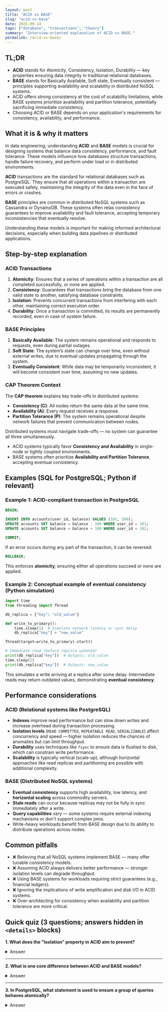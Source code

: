 ```yaml
---
layout: post
title: "ACID vs BASE"
slug: "acid-vs-base"
date: 2025-09-14
tags: ["database", "transactions", "theory"]
summary: "Interview-oriented explanation of ACID vs BASE."
permalink: /acid-vs-base/
---
```


## TL;DR

- **ACID** stands for Atomicity, Consistency, Isolation, Durability — key properties ensuring data integrity in traditional relational databases.
- **BASE** stands for Basically Available, Soft state, Eventually consistent — principles supporting availability and scalability in distributed NoSQL systems.
- ACID offers strong consistency at the cost of scalability limitations, while BASE systems prioritize availability and partition tolerance, potentially sacrificing immediate consistency.
- Choosing ACID or BASE depends on your application's requirements for consistency, availability, and performance.

## What it is & why it matters

In data engineering, understanding **ACID** and **BASE** models is crucial for designing systems that balance data consistency, performance, and fault tolerance. These models influence how databases structure transactions, handle failure recovery, and perform under load or in distributed environments.

**ACID** transactions are the standard for relational databases such as PostgreSQL. They ensure that all operations within a transaction are executed safely, maintaining the integrity of the data even in the face of errors or crashes.

**BASE** principles are common in distributed NoSQL systems such as Cassandra or DynamoDB. These systems often relax consistency guarantees to improve availability and fault tolerance, accepting temporary inconsistencies that eventually resolve.

Understanding these models is important for making informed architectural decisions, especially when building data pipelines or distributed applications.

## Step-by-step explanation

### ACID Transactions

1. **Atomicity**: Ensures that a series of operations within a transaction are all completed successfully, or none are applied.
2. **Consistency**: Guarantees that transactions bring the database from one valid state to another, satisfying database constraints.
3. **Isolation**: Prevents concurrent transactions from interfering with each other, maintaining correct execution order.
4. **Durability**: Once a transaction is committed, its results are permanently recorded, even in case of system failure.

### BASE Principles

1. **Basically Available**: The system remains operational and responds to requests, even during partial outages.
2. **Soft State**: The system’s state can change over time, even without external writes, due to eventual updates propagating through the system.
3. **Eventually Consistent**: While data may be temporarily inconsistent, it will become consistent over time, assuming no new updates.

### CAP Theorem Context

The **CAP theorem** explains key trade-offs in distributed systems:

- **Consistency (C)**: All nodes return the same data at the same time.
- **Availability (A)**: Every request receives a response.
- **Partition Tolerance (P)**: The system remains operational despite network failures that prevent communication between nodes.

Distributed systems must navigate trade-offs — no system can guarantee all three simultaneously. 

- ACID systems typically favor **Consistency and Availability** in single-node or tightly coupled environments.
- BASE systems often prioritize **Availability and Partition Tolerance**, accepting eventual consistency.

## Examples (SQL for PostgreSQL; Python if relevant)

### Example 1: ACID-compliant transaction in PostgreSQL

```sql
BEGIN;

INSERT INTO accounts(user_id, balance) VALUES (101, 500);
UPDATE accounts SET balance = balance - 100 WHERE user_id = 101;
UPDATE accounts SET balance = balance + 100 WHERE user_id = 102;

COMMIT;
```

If an error occurs during any part of the transaction, it can be reversed:

```sql
ROLLBACK;
```

This enforces **atomicity**, ensuring either all operations succeed or none are applied.

### Example 2: Conceptual example of eventual consistency (Python simulation)

```python
import time
from threading import Thread

db_replica = {"key": "old_value"}

def write_to_primary():
    time.sleep(1)  # Simulate network latency or sync delay
    db_replica["key"] = "new_value"

Thread(target=write_to_primary).start()

# Immediate read (before replica updated)
print(db_replica["key"])  # Outputs: old_value
time.sleep(2)
print(db_replica["key"])  # Outputs: new_value
```

This simulates a write arriving at a replica after some delay. Intermediate reads may return outdated values, demonstrating **eventual consistency**.

## Performance considerations

### ACID (Relational systems like PostgreSQL)

- **Indexes** improve read performance but can slow down writes and increase overhead during transaction processing.
- **Isolation levels** (`READ COMMITTED`, `REPEATABLE READ`, `SERIALIZABLE`) affect concurrency and speed — higher isolation reduces the chances of anomalies but can limit throughput.
- **Durability** uses techniques like `fsync` to ensure data is flushed to disk, which can constrain write performance.
- **Scalability** is typically vertical (scale-up), although horizontal approaches like read replicas and partitioning are possible with additional complexity.

### BASE (Distributed NoSQL systems)

- **Eventual consistency** supports high availability, low latency, and **horizontal scaling** across commodity servers.
- **Stale reads** can occur because replicas may not be fully in sync immediately after a write.
- **Query capabilities** vary — some systems require external indexing mechanisms or don't support complex joins.
- Write-heavy workloads benefit from BASE design due to its ability to distribute operations across nodes.

## Common pitfalls

- ❌ Believing that all NoSQL systems implement BASE — many offer tunable consistency models.
- ❌ Assuming ACID always delivers better performance — stronger isolation levels can degrade throughput.
- ❌ Using BASE systems for workloads requiring strict guarantees (e.g., financial ledgers).
- ❌ Ignoring the implications of write amplification and disk I/O in ACID systems.
- ❌ Over-architecting for consistency when availability and partition tolerance are more critical.

## Quick quiz (3 questions; answers hidden in `<details>` blocks)

**1. What does the "Isolation" property in ACID aim to prevent?**

<details>
<summary>Answer</summary>
Prevent concurrent transactions from interfering with each other, ensuring the results are as if transactions were executed sequentially.
</details>

---

**2. What is one core difference between ACID and BASE models?**

<details>
<summary>Answer</summary>
ACID emphasizes strong consistency, whereas BASE allows for eventual consistency and prioritizes availability.
</details>

---

**3. In PostgreSQL, what statement is used to ensure a group of queries behaves atomically?**

<details>
<summary>Answer</summary>
Use `BEGIN;` to start a transaction, `COMMIT;` to apply changes, or `ROLLBACK;` to undo them.
</details>